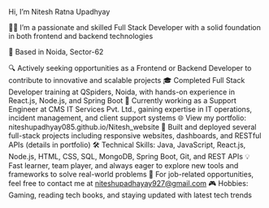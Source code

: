 Hi, I’m Nitesh Ratna Upadhyay

👨‍💻 I’m a passionate and skilled Full Stack Developer with a solid foundation in both frontend and backend technologies

📍 Based in Noida, Sector-62

🔍 Actively seeking opportunities as a Frontend or Backend Developer to contribute to innovative and scalable projects
🎓 Completed Full Stack Developer training at QSpiders, Noida, with hands-on experience in React.js, Node.js, and Spring Boot
💼 Currently working as a Support Engineer at CMS IT Services Pvt. Ltd., gaining expertise in IT operations, incident management, and client support systems
🌐 View my portfolio: niteshupadhyay085.github.io/Nitesh_website
🚀 Built and deployed several full-stack projects including responsive websites, dashboards, and RESTful APIs (details in portfolio)
🛠️ Technical Skills: Java, JavaScript, React.js, Node.js, HTML, CSS, SQL, MongoDB, Spring Boot, Git, and REST APIs
💡 Fast learner, team player, and always eager to explore new tools and frameworks to solve real-world problems
📧 For job-related opportunities, feel free to contact me at niteshupadhayay927@gmail.com
🎮 Hobbies: Gaming, reading tech books, and staying updated with latest tech trends

<!---
Niteshupadhyay085/Niteshupadhyay085 is a ✨ special ✨ repository because its `README.md` (this file) appears on your GitHub profile.
You can click the Preview link to take a look at your changes.
--->
